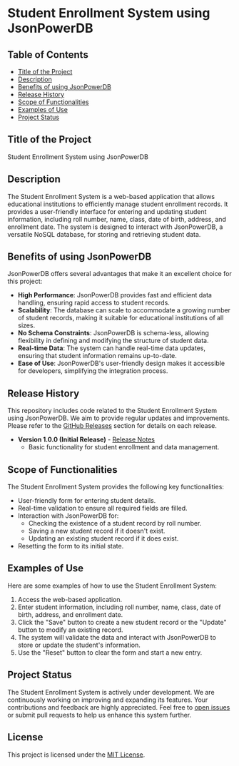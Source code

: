 # Student Enrollment System using JsonPowerDB

## Table of Contents
- [Title of the Project](#title-of-the-project)
- [Description](#description)
- [Benefits of using JsonPowerDB](#benefits-of-using-jsonpowerdb)
- [Release History](#release-history)
- [Scope of Functionalities](#scope-of-functionalities)
- [Examples of Use](#examples-of-use)
- [Project Status](#project-status)

## Title of the Project
Student Enrollment System using JsonPowerDB

## Description
The Student Enrollment System is a web-based application that allows educational institutions to efficiently manage student enrollment records. It provides a user-friendly interface for entering and updating student information, including roll number, name, class, date of birth, address, and enrollment date. The system is designed to interact with JsonPowerDB, a versatile NoSQL database, for storing and retrieving student data.

## Benefits of using JsonPowerDB
JsonPowerDB offers several advantages that make it an excellent choice for this project:
- **High Performance**: JsonPowerDB provides fast and efficient data handling, ensuring rapid access to student records.
- **Scalability**: The database can scale to accommodate a growing number of student records, making it suitable for educational institutions of all sizes.
- **No Schema Constraints**: JsonPowerDB is schema-less, allowing flexibility in defining and modifying the structure of student data.
- **Real-time Data**: The system can handle real-time data updates, ensuring that student information remains up-to-date.
- **Ease of Use**: JsonPowerDB's user-friendly design makes it accessible for developers, simplifying the integration process.

## Release History
This repository includes code related to the Student Enrollment System using JsonPowerDB. We aim to provide regular updates and improvements. Please refer to the [GitHub Releases](https://github.com/Kedarnath-7/Student-Enrollment-Form/releases) section for details on each release.

- **Version 1.0.0 (Initial Release)** - [Release Notes](https://github.com/Kedarnath-7/Student-Enrollment-Form/releases/tag/v1.0.0)
  - Basic functionality for student enrollment and data management.

## Scope of Functionalities
The Student Enrollment System provides the following key functionalities:
- User-friendly form for entering student details.
- Real-time validation to ensure all required fields are filled.
- Interaction with JsonPowerDB for:
  - Checking the existence of a student record by roll number.
  - Saving a new student record if it doesn't exist.
  - Updating an existing student record if it does exist.
- Resetting the form to its initial state.

## Examples of Use
Here are some examples of how to use the Student Enrollment System:
1. Access the web-based application.
2. Enter student information, including roll number, name, class, date of birth, address, and enrollment date.
3. Click the "Save" button to create a new student record or the "Update" button to modify an existing record.
4. The system will validate the data and interact with JsonPowerDB to store or update the student's information.
5. Use the "Reset" button to clear the form and start a new entry.

## Project Status
The Student Enrollment System is actively under development. We are continuously working on improving and expanding its features. Your contributions and feedback are highly appreciated. Feel free to [open issues](https://github.com/Kedarnath-7/Student-Enrollment-Form/issues) or submit pull requests to help us enhance this system further.

## License
This project is licensed under the [MIT License](./LICENSE).
